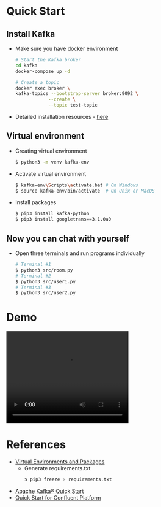 # Quick Start

## Install Kafka

- Make sure you have docker environment
    ``` bash
    # Start the Kafka broker
    cd kafka
    docker-compose up -d

    # Create a topic
    docker exec broker \
    kafka-topics --bootstrap-server broker:9092 \
                --create \
                --topic test-topic
    ```

- Detailed installation resources - [here](#references)


## Virtual environment

- Creating virtual environment
    ```bash
    $ python3 -m venv kafka-env
    ```

- Activate virtual environment
    ```bash 
    $ kafka-env\Scripts\activate.bat # On Windows
    $ source kafka-env/bin/activate  # On Unix or MacOS
    ```

- Install packages
    ```bash
    $ pip3 install kafka-python
    $ pip3 install googletrans==3.1.0a0
    ```

## Now you can chat with yourself
- Open three terminals and run programs individually
    ```bash
    # Terminal #1
    $ python3 src/room.py
    # Terminal #2
    $ python3 src/user1.py
    # Terminal #3
    $ python3 src/user2.py
    ```

# Demo 

<video width="320" height="240" controls>
    <source src="https://github.com/gigi0918/chat-room/demo.mp4" type="video/mp4">
</video>

# References
- [Virtual Environments and Packages](https://docs.python.org/3/tutorial/venv.html)
    - Generate requirements.txt
        ```bash
        $ pip3 freeze > requirements.txt
- [Apache Kafka® Quick Start](https://developer.confluent.io/quickstart/kafka-docker/)
- [Quick Start for Confluent Platform](https://docs.confluent.io/platform/current/quickstart/ce-docker-quickstart.html?utm_medium=sem&utm_source=google&utm_campaign=ch.sem_br.brand_tp.prs_tgt.confluent-brand_mt.mbm_rgn.apac_lng.eng_dv.all_con.confluent-docker&utm_term=%2Bconfluent%20%2Bdocker&creative=&device=c&placement=&gclid=Cj0KCQjw1tGUBhDXARIsAIJx01lwYgqx1b_K3FvlnuEW_P824alPG0DtouHE3zHO3DHDL7vPxAXwoV8aAlxaEALw_wcB)
